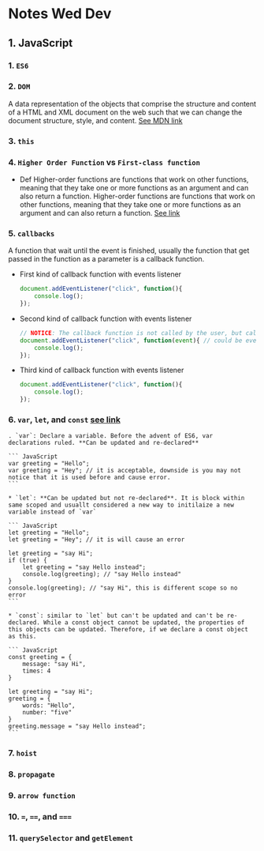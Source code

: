 # Notes Wed Dev

## 1. JavaScript 
### 1. `ES6`
### 2. `DOM`
A data representation of the objects that comprise the structure and content of a HTML and XML document on the web such that we can change the document structure, style, and content. [See MDN link](https://developer.mozilla.org/en-US/docs/Web/API/Document_Object_Model/Introduction)

### 3. `this`
### 4. `Higher Order Function` vs `First-class function`
* Def Higher-order functions are functions that work on other functions, meaning that they take one or more functions as an argument and can also return a function. Higher-order functions are functions that work on other functions, meaning that they take one or more functions as an argument and can also return a function. [See link](https://stackoverflow.com/questions/10141124/any-difference-between-first-class-function-and-high-order-function)
    

### 5. `callbacks`
A function that wait until the event is finished, usually the function that get passed in the function as a parameter is a callback function.

*  First kind of callback function with events listener 

    ``` JavaScript
    document.addEventListener("click", function(){
        console.log();
    });
    ```

*  Second kind of callback function with events listener 

    ``` JavaScript
    // NOTICE: The callback function is not called by the user, but called by the object that experience the event (such as 'click' here)
    document.addEventListener("click", function(event){ // could be event or e or any word here
        console.log();
    });
    ```
*  Third kind of callback function with events listener 

    ``` JavaScript
    document.addEventListener("click", function(){
        console.log();
    });
    ```

### 6. `var`, `let`, and `const` [see link](https://www.freecodecamp.org/news/var-let-and-const-whats-the-difference/)
    . `var`: Declare a variable. Before the advent of ES6, var declarations ruled. **Can be updated and re-declared**

    ``` JavaScript
    var greeting = "Hello";
    var greeting = "Hey"; // it is acceptable, downside is you may not notice that it is used before and cause error.
    ```

    * `let`: **Can be updated but not re-declared**. It is block within same scoped and usuallt considered a new way to initilaize a new variable instead of `var`

    ``` JavaScript
    let greeting = "Hello";
    let greeting = "Hey"; // it is will cause an error
    
    let greeting = "say Hi";
    if (true) {
        let greeting = "say Hello instead";
        console.log(greeting); // "say Hello instead"
    }
    console.log(greeting); // "say Hi", this is different scope so no error 
    ```

    * `const`: similar to `let` but can't be updated and can't be re-declared. While a const object cannot be updated, the properties of this objects can be updated. Therefore, if we declare a const object as this.

    ``` JavaScript
    const greeting = {
        message: "say Hi",
        times: 4
    }
    
    let greeting = "say Hi";
    greeting = {
        words: "Hello",
        number: "five"
    } 
    greeting.message = "say Hello instead";
    ```

### 7. `hoist`
### 8. `propagate`
### 9. `arrow function`
### 10. `=`, `==`, and `===`
### 11. `querySelector` and `getElement`
